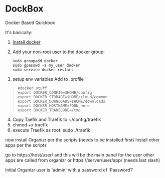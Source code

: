 # DockBox
Docker Based Quickbox

It's basically:
1) [Install docker](https://store.docker.com/editions/community/docker-ce-server-ubuntu?tab=description) 
2) Add your non-root user to the docker group:
   

       sudo groupadd docker
       sudo gpasswd -a my_user docker
       sudo service docker restart

3) setup env variables
  Add to .profile 
>     #docker stuff
>     export DOCKER_CONFIG=$HOME/config
>     export DOCKER_STORAGE=$HOME/cloud/common
>     export DOCKER_DOWNLOADS=$HOME/downloads
>     export DOCKER_HOSTNAME=FQDN_here
>     export DOCKER_TRANSCODE=/tmp

4) Copy Taefik and Traefik to ~/config/traefik
5) chmod +x traefik
6) execute Traefik as root: sudo ./traefik

now install Organizr per the scripts (needs to be installed first)
Install other apps per the scripts

go to https://host/user/  and this will be the main panel for the user
other apps are called from organizr or https://server/user/app/ (needs last slash)

Initial Organizr user is 'admin' with a password of 'Password1'
